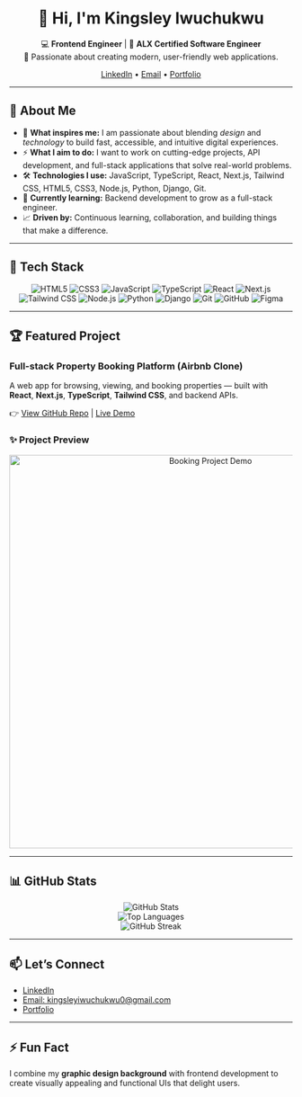 <h1 align="center">👋 Hi, I'm Kingsley Iwuchukwu</h1>

<p align="center">
  💻 <strong>Frontend Engineer</strong> | 🌱 <strong>ALX Certified Software Engineer</strong><br>
  🎨 Passionate about creating modern, user-friendly web applications.<br>
</p>

<p align="center">
  <a href="https://www.linkedin.com/in/kingsley-iwuchukwu-b924b5174/">LinkedIn</a> • 
  <a href="mailto:kingsleyiwuchukwu0@gmail.com">Email</a> • 
  <a href="YOUR_PORTFOLIO_LINK">Portfolio</a>
</p>

---

## 🚀 About Me

- 🌟 <strong>What inspires me:</strong> I am passionate about blending <em>design</em> and <em>technology</em> to build fast, accessible, and intuitive digital experiences.
- ⚡ <strong>What I aim to do:</strong> I want to work on cutting-edge projects, API development, and full-stack applications that solve real-world problems.
- 🛠️ <strong>Technologies I use:</strong> JavaScript, TypeScript, React, Next.js, Tailwind CSS, HTML5, CSS3, Node.js, Python, Django, Git.
- 🌱 <strong>Currently learning:</strong> Backend development to grow as a full-stack engineer.
- 📈 <strong>Driven by:</strong> Continuous learning, collaboration, and building things that make a difference.

---

## 🚀 Tech Stack

<p align="center">
  <img src="https://img.shields.io/badge/HTML5-E34F26?style=for-the-badge&logo=html5&logoColor=white" alt="HTML5"/>
  <img src="https://img.shields.io/badge/CSS3-1572B6?style=for-the-badge&logo=css3&logoColor=white" alt="CSS3"/>
  <img src="https://img.shields.io/badge/JavaScript-F7DF1E?style=for-the-badge&logo=javascript&logoColor=black" alt="JavaScript"/>
  <img src="https://img.shields.io/badge/TypeScript-3178C6?style=for-the-badge&logo=typescript&logoColor=white" alt="TypeScript"/>
  <img src="https://img.shields.io/badge/React-61DAFB?style=for-the-badge&logo=react&logoColor=black" alt="React"/>
  <img src="https://img.shields.io/badge/Next.js-000000?style=for-the-badge&logo=next.js&logoColor=white" alt="Next.js"/>
  <img src="https://img.shields.io/badge/Tailwind%20CSS-38B2AC?style=for-the-badge&logo=tailwind-css&logoColor=white" alt="Tailwind CSS"/>
  <img src="https://img.shields.io/badge/Node.js-339933?style=for-the-badge&logo=nodedotjs&logoColor=white" alt="Node.js"/>
  <img src="https://img.shields.io/badge/Python-3776AB?style=for-the-badge&logo=python&logoColor=white" alt="Python"/>
  <img src="https://img.shields.io/badge/Django-092E20?style=for-the-badge&logo=django&logoColor=white" alt="Django"/>
  <img src="https://img.shields.io/badge/Git-F05032?style=for-the-badge&logo=git&logoColor=white" alt="Git"/>
  <img src="https://img.shields.io/badge/GitHub-181717?style=for-the-badge&logo=github&logoColor=white" alt="GitHub"/>
  <img src="https://img.shields.io/badge/Figma-F24E1E?style=for-the-badge&logo=figma&logoColor=white" alt="Figma"/>
</p>

---

## 🏆 Featured Project

### Full-stack Property Booking Platform (Airbnb Clone)
A web app for browsing, viewing, and booking properties — built with **React**, **Next.js**, **TypeScript**, **Tailwind CSS**, and backend APIs.

👉 [View GitHub Repo](YOUR_PROJECT_REPO_LINK) | [Live Demo](YOUR_LIVE_DEMO_LINK)

### ✨ Project Preview
<p align="center">
  <img src="assets/booking-demo.gif" alt="Booking Project Demo" width="700"/>
</p>

---

## 📊 GitHub Stats

<p align="center">
  <img src="https://github-readme-stats.vercel.app/api?username=YOUR_GITHUB_USERNAME&show_icons=true&theme=radical" alt="GitHub Stats"/>
  <br>
  <img src="https://github-readme-stats.vercel.app/api/top-langs/?username=YOUR_GITHUB_USERNAME&layout=compact&theme=radical" alt="Top Languages"/>
  <br>
  <img src="https://github-readme-streak-stats.herokuapp.com/?user=YOUR_GITHUB_USERNAME&theme=radical" alt="GitHub Streak"/>
</p>

---

## 📫 Let’s Connect

<ul>
  <li><a href="https://www.linkedin.com/in/kingsley-iwuchukwu-b924b5174/">LinkedIn</a></li>
  <li><a href="mailto:kingsleyiwuchukwu0@gmail.com">Email: kingsleyiwuchukwu0@gmail.com</a></li>
  <li><a href="YOUR_PORTFOLIO_LINK">Portfolio</a></li>
</ul>

---

## ⚡ Fun Fact

I combine my **graphic design background** with frontend development to create visually appealing and functional UIs that delight users.
